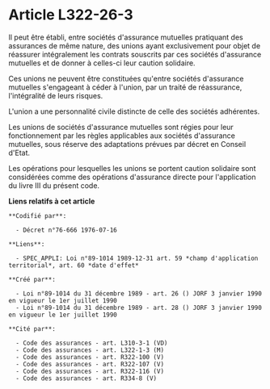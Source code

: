 # Article L322-26-3

Il peut être établi, entre sociétés d'assurance mutuelles pratiquant des assurances de même nature, des unions ayant
exclusivement pour objet de réassurer intégralement les contrats souscrits par ces sociétés d'assurance mutuelles et de
donner à celles-ci leur caution solidaire.

Ces unions ne peuvent être constituées qu'entre sociétés d'assurance mutuelles s'engageant à céder à l'union, par un traité
de réassurance, l'intégralité de leurs risques.

L'union a une personnalité civile distincte de celle des sociétés adhérentes.

Les unions de sociétés d'assurance mutuelles sont régies pour leur fonctionnement par les règles applicables aux sociétés
d'assurance mutuelles, sous réserve des adaptations prévues par décret en Conseil d'Etat.

Les opérations pour lesquelles les unions se portent caution solidaire sont considérées comme des opérations d'assurance
directe pour l'application du livre III du présent code.

**Liens relatifs à cet article**

	**Codifié par**:

	  - Décret n°76-666 1976-07-16

	**Liens**:

	  - SPEC_APPLI: Loi n°89-1014 1989-12-31 art. 59 *champ d'application territorial*, art. 60 *date d'effet*

	**Créé par**:

	  - Loi n°89-1014 du 31 décembre 1989 - art. 26 () JORF 3 janvier 1990 en vigueur le 1er juillet 1990
	  - Loi n°89-1014 du 31 décembre 1989 - art. 28 () JORF 3 janvier 1990 en vigueur le 1er juillet 1990

	**Cité par**:

	  - Code des assurances - art. L310-3-1 (VD)
	  - Code des assurances - art. L322-1-3 (M)
	  - Code des assurances - art. R322-100 (V)
	  - Code des assurances - art. R322-107 (V)
	  - Code des assurances - art. R322-116 (V)
	  - Code des assurances - art. R334-8 (V)
